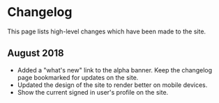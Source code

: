 # Changelog

This page lists high-level changes which have been made to the site.

## August 2018

* Added a "what's new" link to the alpha banner. Keep the changelog page
  bookmarked for updates on the site.
* Updated the design of the site to render better on mobile devices.
* Show the current signed in user's profile on the site.
